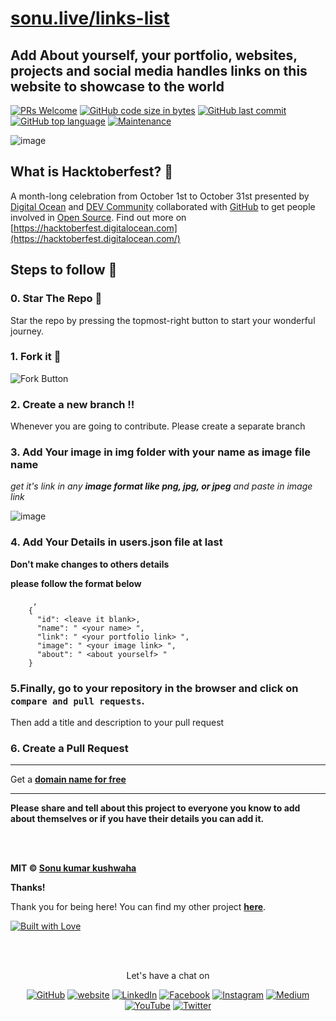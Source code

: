 # [sonu.live/links-list](https://www.sonu.live/links-list/)

## Add About yourself, your portfolio, websites, projects and social media handles links on this website to showcase to the world


<!---

[sonu.live/links-list](https://www.sonu.live/links-list)


[linklist-vert.vercel.app](https://linklist-vert.vercel.app)

[singlebuck.herokuapp.com](https://singlebuck.herokuapp.com)

--->

[![PRs Welcome](https://img.shields.io/badge/PRs-welcome-brightgreen.svg?style=social)](https://github.com/flyingsonu122/links-list) [![GitHub code size in bytes](https://img.shields.io/github/languages/code-size/flyingsonu122/links-list.svg?logo=github&style=social)](https://github.com/flyingsonu122/links-list)  [![GitHub last commit](https://img.shields.io/github/last-commit/flyingsonu122/links-list.svg?logo=git&style=social)](https://github.com/flyingsonu122/links-list) [![GitHub top language](https://img.shields.io/github/languages/top/flyingsonu122/links-list.svg?logo=javascript&logoColor=yellow&style=social)](https://github.com/flyingsonu122/links-list) [![Maintenance](https://img.shields.io/maintenance/yes/2021.svg?logo=git&style=social)](https://github.com/flyingsonu122/links-list)


![image](https://user-images.githubusercontent.com/88192065/134696910-499d704b-df36-45ae-bb8a-e5fc2e5f38ed.png)


## What is Hacktoberfest? :thinking:
A month-long celebration from October 1st to October 31st presented by [Digital Ocean](https://hacktoberfest.digitalocean.com/) and [DEV Community](https://dev.to/) collaborated with [GitHub](https://github.com/blog/2433-celebrate-open-source-this-october-with-hacktoberfest) to get people involved in [Open Source](https://github.com/open-source). Find out more on [https://hacktoberfest.digitalocean.com](https://hacktoberfest.digitalocean.com/)

## Steps to follow :scroll:

### 0. Star The Repo :star2:

Star the repo by pressing the topmost-right button to start your wonderful journey.


### 1. Fork it :fork_and_knife:

![Fork Button](https://help.github.com/assets/images/help/repository/fork_button.jpg)
 

### 2. Create a new branch :bangbang:

Whenever you are going to contribute. Please create a separate branch 

### 3. Add Your image in img folder with your name as image file name
*get it's link in any **image format like png, jpg, or jpeg** and paste in image link*


![image](https://user-images.githubusercontent.com/88192065/134696622-a039e8ea-e0bd-46b6-b083-034025e2c930.png)


### 4. Add Your Details in users.json file at last


**Don't make changes to others details**

**please follow the format below**

```
     ,
    {
      "id": <leave it blank>,
      "name": " <your name> ",
      "link": " <your portfolio link> ",
      "image": " <your image link> ",
      "about": " <about yourself> "
    }
```

### 5.Finally, go to your repository in the browser and click on `compare and pull requests`.

Then add a title and description to your pull request 

### 6. Create a Pull Request




---

Get a [**domain name for free**](https://github.com/singlebucks/get_free_domain)

---

**Please share and tell about this project to everyone you know to add about themselves or if you have their details you can add it.**

<br><br>

**MIT &copy; [Sonu kumar kushwaha](https://github.com/flyingsonu122)**

**Thanks!**

Thank you for being here! You can find my other project **[here](https://github.com/flyingsonu122?tab=repositories)**.


[![Built with Love](https://forthebadge.com/images/badges/built-with-love.svg)](https://linktr.ee/flyingsonu) 

<br><br>
<p align="center"> Let's have a chat on </p> 
<p align="center">
	<a href="https://github.com/flyingsonu122"><img src="https://img.shields.io/github/followers/flyingsonu122.svg?label=GitHub&style=social" alt="GitHub"></a>
	<a href="http://bit.ly/2YqcMNO"><img src="https://img.shields.io/badge/Website-blueviolet?style=flat&logo=google-chrome&logoColor=white&color=Black" alt="website"></a>
	<a href="https://www.linkedin.com/in/sonukumarkushwaha/"><img src="https://img.shields.io/badge/LinkedIn--_.svg?style=social&logo=linkedin" alt="LinkedIn"></a>
	<a href="https://www.facebook.com/sonukumarkushwaha736"><img src="https://img.shields.io/badge/Facebook--_.svg?style=social&logo=facebook" alt="Facebook"></a>
	<a href="https://www.instagram.com/flyingsonu736/"><img src="https://img.shields.io/badge/Instagram--_.svg?style=social&logo=instagram" alt="Instagram"></a>
	<a href="https://medium.com/@sonukumarkushwaha"><img src="https://img.shields.io/badge/Medium--_.svg?style=social&logo=medium" alt="Medium"></a>
	<a href="https://www.youtube.com/channel/UCugIYeIc-HzCp-SZxRwuQbA"><img src="https://img.shields.io/badge/YouTube--_.svg?style=social&logo=YouTube" alt="YouTube"></a>
	<a href="https://twitter.com/sonukumarkush12"><img src="https://img.shields.io/twitter/follow/sonukumarkush12?label=Follow&style=social" alt="Twitter"></a>
	
	
</p>
